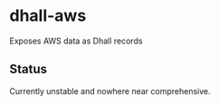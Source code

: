 # dhall-aws
Exposes AWS data as Dhall records

## Status
Currently unstable and nowhere near comprehensive.
